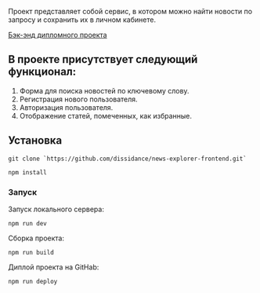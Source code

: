   Проект представляет собой сервис, в котором можно найти новости по запросу и сохранить их в личном кабинете.

  [Бэк-энд дипломного проекта](https://github.com/dissidance/news-explorer-api)

  ## В проекте присутствует следующий функционал:


  1. Форма для поиска новостей по ключевому слову.
  2. Регистрация нового пользователя.
  3. Авторизация пользователя.
  4. Отображение статей, помеченных, как избранные.

  ## Установка
```
git clone `https://github.com/dissidance/news-explorer-frontend.git`
```
```
npm install
```
### Запуск
Запуск локального сервера:  
```
npm run dev
```
Сборка проекта:
```
npm run build
```
Диплой проекта на GitHab:
```
npm run deploy
```
